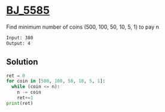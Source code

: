 # [BJ_5585](https://acmicpc.net/problem/5585)

Find minimum number of coins (500, 100, 50, 10, 5, 1) to pay n

```txt
Input: 380
Output: 4
```

## Solution

```py
ret = 0
for coin in [500, 100, 50, 10, 5, 1]:
  while (coin <= n):
    n -= coin
    ret+=1
print(ret)
```
